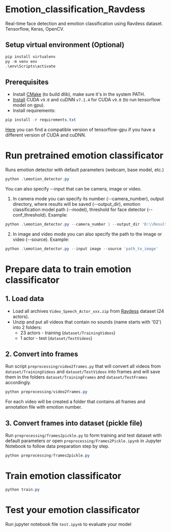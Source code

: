 # Emotion_classification_Ravdess
Real-time face detection and emotion classification using Ravdess dataset. Tensorflow, Keras, OpenCV.

## Setup virtual environment (Optional)
```powershell
pip install virtualenv
py -m venv env
.\env\Scripts\activate
```

## Prerequisites

- Install [CMake](https://cmake.org/download/) (to build dlib), make sure it's in the system PATH.
- [Install](https://docs.nvidia.com/deeplearning/sdk/cudnn-install/index.html) CUDA `v9.0` and cuDNN `v7.1.4` for CUDA `v9.0` (to run tensorflow model on gpu).
- Install requirements:
```powershell
pip install -r requirements.txt 
```

[Here](https://www.tensorflow.org/install/source_windows#gpu) you can find a compatible version of tensorflow-gpu if you have a different version of CUDA and cuDNN.

# Run pretrained emotion classificator

Runs emotion detector with default parameters (webcam, base model, etc.)
```powershell
python .\emotion_detector.py
```

You can also specify --input that can be camera, image or video. 

1. In camera mode you can specify its number (--camera_number), output directory, where results will be saved (--output_dir), emotion classification model path (--model), threshold for face detector (--conf_threshold). Example:
```powershell
python .\emotion_detector.py --camera_number 1 --output_dir 'D:\\Results' --model 'path_to_model' --conf_threshold 0.9
``` 

2. In image and video mode you can also specify the path to the image or video (--source). Example:
```powershell
python .\emotion_detector.py --input image --source 'path_to_image'
``` 

# Prepare data to train emotion classificator

## 1. Load data
* Load all archives `Video_Speech_Actor_xxx.zip` from [Ravdess](https://zenodo.org/record/1188976#.XQf5d4gvOUm) dataset (24 actors). 
* Unzip and put all videos that contain no sounds (name starts with '02') into 2 folders: 
    * 23 actors - training (`dataset/TrainingVideos`)
    * 1 actor - test (`dataset/TestVideos`)

## 2. Convert into frames
Run script `preprocessing/video2frames.py` that will convert all videos from `dataset/TrainingVideos` and `dataset/TestVideos` into frames and will save them in the folders `dataset/TrainingFrames` and `dataset/TestFrames` accordingly.

```powershell
python preprocessing/video2frames.py
```

For each video will be created a folder that contains all frames and annotation file with emotion number. 

## 3. Convert frames into dataset (pickle file)
Run `preprocessing/frames2pickle.py` to form training and test dataset with default parameters or open `preprocessing/Frames2Pickle.ipynb` in Jupyter Notebook to follow data preparation step by step.

```powershell
python preprocessing/frames2pickle.py
```

# Train emotion classificator

```powershell
python train.py
```

# Test your emotion classificator

Run jupyter notebook file `test.ipynb` to evaluate your model
